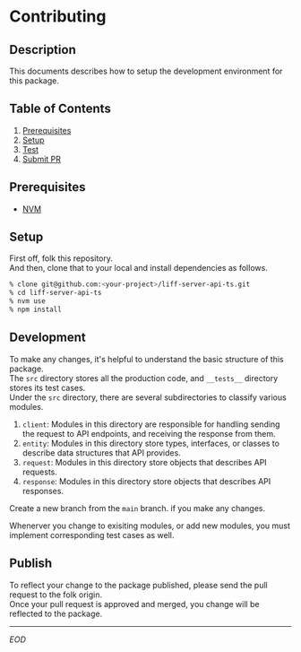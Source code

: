 Contributing
===

Description
---
This documents describes how to setup the development environment for this package.

Table of Contents
---
1. [Prerequisites](#prerequisites)
2. [Setup](#setup)
3. [Test](#test)
4. [Submit PR](#submit-pr)

Prerequisites
---
- [NVM](https://github.com/nvm-sh/nvm)

Setup
---
First off, folk this repository.\
And then, clone that to your local and install dependencies as follows.

```sh
% clone git@github.com:<your-project>/liff-server-api-ts.git
% cd liff-server-api-ts
% nvm use
% npm install
```

Development
---
To make any changes, it's helpful to understand the basic structure of this package.\
The `src` directory stores all the production code, and `__tests__` directory stores its test cases.\
Under the `src` directory, there are several subdirectories to classify various modules.

1. `client`: Modules in this directory are responsible for handling sending the request to API endpoints, and receiving the response from them.
1. `entity`: Modules in this directory store types, interfaces, or classes to describe data structures that API provides.
1. `request`: Modules in this directory store objects that describes API requests.
1. `response`: Modules in this directory store objects that describes API responses.

Create a new branch from the `main` branch. if you make any changes.

Whenerver you change to exisiting modules, or add new modules, you must implement corresponding test cases as well.

Publish
---
To reflect your change to the package published, please send the pull request to the folk origin.\
Once your pull request is approved and merged, you change will be reflected to the package.

---
*EOD*